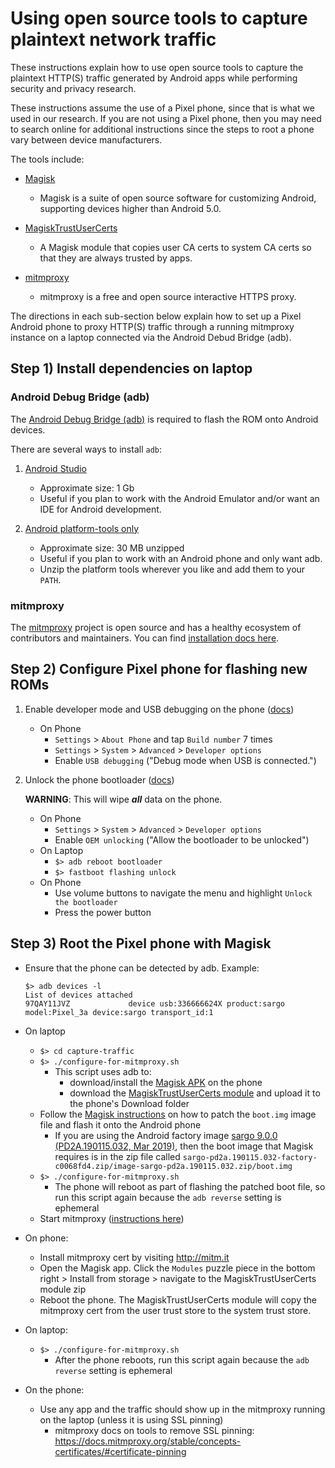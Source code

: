 # Using open source tools to capture plaintext network traffic

These instructions explain how to use open source tools to capture the plaintext
HTTP(S) traffic generated by Android apps while performing security and privacy
research.

These instructions assume the use of a Pixel phone, since that is what we used
in our research. If you are not using a Pixel phone, then you may need to search
online for additional instructions since the steps to root a phone vary between
device manufacturers.

The tools include:

- [Magisk](https://github.com/topjohnwu/Magisk/blob/master/docs/install.md)
  -  Magisk is a suite of open source software for customizing Android,
     supporting devices higher than Android 5.0.

- [MagiskTrustUserCerts](https://github.com/NVISOsecurity/MagiskTrustUserCerts)
  - A Magisk module that copies user CA certs to system CA certs so that they
    are always trusted by apps.

- [mitmproxy](https://mitmproxy.org/)
  - mitmproxy is a free and open source interactive HTTPS proxy.

The directions in each sub-section below explain how to set up a Pixel Android
phone to proxy HTTP(S) traffic through a running mitmproxy instance on a laptop
connected via the Android Debud Bridge (adb).

## Step 1) Install dependencies on laptop

###  Android Debug Bridge (adb)

The [Android Debug Bridge
(adb)](https://developer.android.com/studio/command-line/adb) is required to
flash the ROM onto Android devices.

There are several ways to install `adb`:

1. [Android Studio](https://developer.android.com/studio#downloads)
   - Approximate size: 1 Gb
   - Useful if you plan to work with the Android Emulator and/or want an IDE for Android development.

2. [Android platform-tools only](https://developer.android.com/studio/releases/platform-tools)
   - Approximate size: 30 MB unzipped
   - Useful if you plan to work with an Android phone and only want adb.
   - Unzip the platform tools wherever you like and add them to your `PATH`.

### mitmproxy

The [mitmproxy](https://github.com/mitmproxy/mitmproxy) project is open source
and has a healthy ecosystem of contributors and maintainers. You can find
[installation docs
here](https://docs.mitmproxy.org/stable/overview-installation/).

## Step 2) Configure Pixel phone for flashing new ROMs

1. Enable developer mode and USB debugging on the phone
   ([docs](https://developer.android.com/studio/debug/dev-options#enable))

   - On Phone
     - `Settings` > `About Phone` and tap `Build number` 7 times
     - `Settings` > `System` > `Advanced` > `Developer options`
     - Enable `USB debugging` ("Debug mode when USB is connected.")

2. Unlock the phone bootloader
   ([docs](https://source.android.com/setup/build/running#unlocking-the-bootloader))

   **WARNING**: This will wipe ***all*** data on the phone.

   - On Phone
     - `Settings` > `System` > `Advanced` > `Developer options`
     - Enable `OEM unlocking` ("Allow the bootloader to be unlocked")
   - On Laptop
     - `$> adb reboot bootloader`
     - `$> fastboot flashing unlock`
   - On Phone
     - Use volume buttons to navigate the menu and highlight `Unlock the bootloader`
     - Press the power button

## Step 3) Root the Pixel phone with Magisk

- Ensure that the phone can be detected by adb. Example:

   ```
   $> adb devices -l
   List of devices attached
   97QAY11JVZ             device usb:336666624X product:sargo model:Pixel_3a device:sargo transport_id:1
   ```
- On laptop
  - `$> cd capture-traffic`
  - `$> ./configure-for-mitmproxy.sh`
    - This script uses adb to:
      - download/install the [Magisk APK](https://github.com/topjohnwu/Magisk/releases) on the phone
      - download the [MagiskTrustUserCerts
    module](https://github.com/NVISOsecurity/MagiskTrustUserCerts/releases/) and
    upload it to the phone's Download folder
  - Follow the [Magisk
    instructions](https://github.com/conorgil/Magisk/blob/patch-1/docs/install.md)
    on how to patch the `boot.img` image file and flash it onto the Android
    phone
      - If you are using the Android factory image [sargo 9.0.0
(PD2A.190115.032, Mar
        2019)](https://dl.google.com/dl/android/aosp/sargo-pd2a.190115.032-factory-c0068fd4.zip),
        then the boot image that Magisk requires is in the zip file called
        `sargo-pd2a.190115.032-factory-c0068fd4.zip/image-sargo-pd2a.190115.032.zip/boot.img`
  - `$> ./configure-for-mitmproxy.sh`
    - The phone will reboot as part of flashing the patched boot file, so run
      this script again because the `adb reverse` setting is ephemeral
  - Start mitmproxy ([instructions here](https://docs.mitmproxy.org/stable/overview-getting-started/))
- On phone:
  - Install mitmproxy cert by visiting http://mitm.it
  - Open the Magisk app. Click the `Modules` puzzle piece in the bottom right >
    Install from storage > navigate to the MagiskTrustUserCerts module zip
  - Reboot the phone. The MagiskTrustUserCerts module will copy the mitmproxy
    cert from the user trust store to the system trust store.
- On laptop:
  - `$> ./configure-for-mitmproxy.sh`
    - After the phone reboots, run this script again because the `adb reverse`
      setting is ephemeral
- On the phone:
  - Use any app and the traffic should show up in the mitmproxy running on the
    laptop (unless it is using SSL pinning)
    - mitmproxy docs on tools to remove SSL pinning:
      https://docs.mitmproxy.org/stable/concepts-certificates/#certificate-pinning
